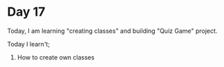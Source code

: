 # Day 17
Today, I am learning "creating classes" and building "Quiz Game" project.

Today I learn't;
1. How to create own classes